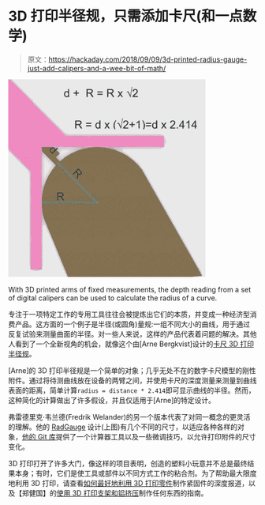 # 3D 打印半径规，只需添加卡尺(和一点数学)

> 原文：<https://hackaday.com/2018/09/09/3d-printed-radius-gauge-just-add-calipers-and-a-wee-bit-of-math/>

![](img/d12397ea640af05f73469699299514fe.png)

With 3D printed arms of fixed measurements, the depth reading from a set of digital calipers can be used to calculate the radius of a curve.

专注于一项特定工作的专用工具往往会被提炼出它们的本质，并变成一种经济型消费产品。这方面的一个例子是半径(或圆角)量规:一组不同大小的曲线，用于通过反复试验来测量曲面的半径。对一些人来说，这样的产品代表着问题的解决。其他人看到了一个全新视角的机会，就像这个由[Arne Bergkvist]设计的[卡尺 3D 打印半径规](https://www.thingiverse.com/thing:2746027)。

[Arne]的 3D 打印半径规是一个简单的对象；几乎无处不在的数字卡尺模型的刚性附件。通过将待测曲线放在设备的两臂之间，并使用卡尺的深度测量来测量到曲线表面的距离，简单计算`radius = distance * 2.414`即可显示曲线的半径。然而，这种简化的计算做出了许多假设，并且仅适用于[Arne]的特定设计。

弗雷德里克·韦兰德(Fredrik Welander)的另一个版本代表了对同一概念的更灵活的理解。他的 [RadGauge](https://www.thingiverse.com/thing:2811444) 设计(上图)有几个不同的尺寸，以适应各种各样的对象，[他的 Git 库](https://subsite.github.io/rad/)提供了一个计算器工具以及一些微调技巧，以允许打印附件的尺寸变化。

3D 打印打开了许多大门，像这样的项目表明，创造的塑料小玩意并不总是最终结果本身；有时，它们是使工具或部件以不同方式工作的粘合剂。为了帮助最大限度地利用 3D 打印，请查看[如何最好地利用 3D 打印零件](https://hackaday.com/2014/01/13/fastening-3d-printed-parts/)制作紧固件的深度报道，以及【郑健国】的[使用 3D 打印支架和铝挤压](https://hackaday.com/2018/05/08/how-to-build-anything-out-of-aluminum-extrusion-and-3d-printed-brackets/)制作任何东西的指南。